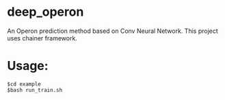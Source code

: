 # deep_operon
An Operon prediction method based on Conv Neural Network. This project uses chainer framework.

# Usage:
    $cd example
    $bash run_train.sh
